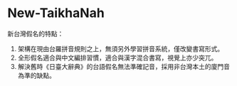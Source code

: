 # New-TaikhaNah
新台灣假名的特點：
1. 架構在現由台羅拼音規則之上，無須另外學習拼音系統，僅改變書寫形式。
2. 全形假名適合與中文編排習慣，適合與漢字混合書寫，視覺上亦少突兀。
3. 解決舊時《日臺大辭典》的台語假名無法準確記音，採用非台灣本土的廈門音為準的缺點。
